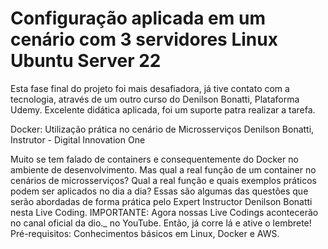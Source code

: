 # Configuração aplicada em um cenário com 3 servidores Linux Ubuntu Server 22

Esta fase final do projeto foi mais desafiadora, já tive contato com a tecnologia, através de um outro curso do Denilson Bonatti, Plataforma Udemy.
Excelente didática aplicada, foi um suporte patra realizar a tarefa.

Docker: Utilização prática no cenário de Microsserviços
Denilson Bonatti, Instrutor - Digital Innovation One

Muito se tem falado de containers e consequentemente do Docker no ambiente de desenvolvimento. Mas qual a real função de um container no cenários de microsserviços? Qual a real função e quais exemplos práticos podem ser aplicados no dia a dia? Essas são algumas das questões que serão abordadas de forma prática pelo Expert Instructor Denilson Bonatti nesta Live Coding. IMPORTANTE: Agora nossas Live Codings acontecerão no canal oficial da dio._ no YouTube. Então, já corre lá e ative o lembrete! Pré-requisitos: Conhecimentos básicos em Linux, Docker e AWS.
